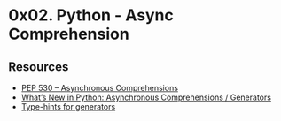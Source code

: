 # 0x02. Python - Async Comprehension

## Resources

* [PEP 530 – Asynchronous Comprehensions]()
* [What’s New in Python: Asynchronous Comprehensions / Generators]()
* [Type-hints for generators]()